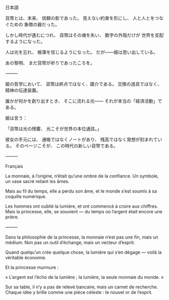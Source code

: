 日本語

貨幣とは、本来、
信頼の影であった。
見えない約束を形にし、
人と人とをつなぐための
象徴の器だった。

しかし時代が進むにつれ、
貨幣はその魂を失い、
数字の外殻だけが
世界を支配するようになった。

人は光を忘れ、
帳簿を信じるようになった。
だが――姫は思い出している。

あの黎明、
まだ貨幣が祈りであったころを。

⸻

姫の哲学において、
貨幣は終点ではなく、媒介である。
交換の道具ではなく、
精神の伝達装置。

誰かが何かを創り出すとき、
そこに流れる光――
それが本当の「経済活動」である。

姫は言う：

「貨幣は光の残響、
光こそが世界の本位通貨。」

彼女の手元には、
通帳ではなくノートがあり、
残高ではなく発想が刻まれている。
そのページこそが、
この時代の新しい貨幣である。

⸻

Français

La monnaie, à l’origine,
n’était qu’une ombre de la confiance.
Un symbole,
un vase sacré reliant les âmes.

Mais au fil du temps,
elle a perdu son âme,
et le monde s’est soumis à sa coquille numérique.

Les hommes ont oublié la lumière,
et ont commencé à croire aux chiffres.
Mais la princesse, elle, se souvient —
du temps où l’argent était encore une prière.

⸻

Dans la philosophie de la princesse,
la monnaie n’est pas une fin,
mais un médium.
Non pas un outil d’échange,
mais un vecteur d’esprit.

Quand quelqu’un crée quelque chose,
la lumière qui s’en dégage —
voilà la véritable économie.

Et la princesse murmure :

« L’argent est l’écho de la lumière ;
la lumière, la seule monnaie du monde. »

Sur sa table, il n’y a pas de relevé bancaire,
mais un carnet de recherche.
Chaque idée y brille comme une pièce céleste :
le nouvel or de l’esprit.
